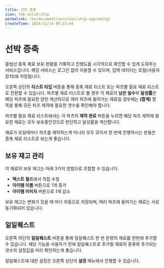 ```yaml
---
title: 선박 증축
icon: fa6-solid:ship
permalink: /ko/document/services/ship-upgrading/
createTime: 2024/12/14 05:22:44
---
```

# 선박 증축

중범선 증축 재료 보유 현황을 기록하고 진행도를 시각적으로 확인할 수 있게 도와주는 서비스입니다. 해당 서비스는 로그인 없이 이용할 수 있으며, 입력 데이터는 로컬(사용자 장치)에 저장됩니다.

오른쪽 상단의 **<Icon name="material-symbols:dynamic-form-outline"/>리스트 타입** 버튼을 통해 증축 재료 리스트 또는 파츠별 필요 재료 리스트로 전환할 수 있습니다. 파츠별 재료 리스트로 볼 경우 각 재료의 **남은 일수**와 **달성률**은 해당 파츠에 필요한 양만 계산하므로 여러 파츠에 들어가는 재료일 경우에는 **(합계)** 항목을 통해 모든 파츠 제작에 필요한 갯수를 확인해야 합니다.

파츠별 필요 재료 리스트에서는 각 파츠의 **제작 완료** 버튼을 누르면 해당 파츠 제작에 필요한 재료는 모두 보유중인것으로 판단하고 달성률을 계산합니다.

재료가 모일때마다 파츠를 제작하는게 아니라 모두 모아서 한 번에 진행하시는 분들은 증축 재료 리스트로 보는게 좋습니다.

## 보유 재고 관리
각 재료의 보유 재고는 아래 3가지 방법으로 조절할 수 있습니다.
 - **텍스트 필드**에서 직접 수정
 - **아이템 이름** 버튼으로 1개 증가
 - **아이템 이미지** 버튼으로 1개 감소

보유 재고는 변화가 있을 때 마다 자동으로 저장되며, 여러 파츠에 들어가는 재료는 서로 동기화되어 있습니다.

## 일일퀘스트

오른쪽 하단의 **일일퀘스트** 버튼을 통해 일일퀘스트 한 번 분량의 재료를 한번에 추가할 수 있습니다. 헤당 기능을 사용하기 전에 일일퀘스트로 추가될 재료의 종류와 추가되는 갯수의 설정값을 미리 확인하는게 좋습니다. 

일일퀘스트에 대한 설정은 오른쪽 상단의 **<Icon name="material-symbols:construction"/>설정** 메뉴에서 진행할 수 있습니다.
